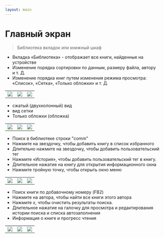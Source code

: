 ```yaml
---
layout: main
---
```


# Главный экран

> Библиотека вкладок или книжный шкаф

* Вкладка «Библиотека» - отображает все книги, найденные на устройстве
* Изменение порядка сортировки по данным, размеру файла, автору и т. Д.
* Изменение порядка книг путем изменения режима просмотра: «Список», «Сетка», «Только обложки» и т. Д.

||||
|-|-|-|
|![](1.png)|![](2.png)|![](3.png)|

* сжатый (двухколонный) вид
* вид сетки
* Только обложки (обложка)

||||
|-|-|-|
|![](4.png)|![](5.png)|![](6.png)|

* Поиск в библиотеке строки &quot;comm&quot;
* Нажмите на звездочку, чтобы добавить книгу в список избранного
* Длительно нажмите на звездочку, чтобы добавить пользовательский тег
* Нажмите «История», чтобы добавить пользовательский тег в книгу.
* Длительное нажатие на книгу для открытия информационного окна
* Нажмите тройную точку, чтобы открыть окно меню

||||
|-|-|-|
|![](7.png)|![](8.png)|![](9.png)|

* Поиск книги по добавочному номеру (FB2)
* Нажмите на автора, чтобы найти все книги этого автора
* Нажмите _x_, чтобы очистить результаты поиска.
* Длительное нажатие на галочку для просмотра и редактирования истории поиска и списка автозаполнения
* Информация о книге и прогресс чтения

||||
|-|-|-|
|![](10.png)|![](11.png)|![](12.png)|
